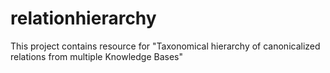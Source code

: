 # relationhierarchy
This project contains resource for "Taxonomical hierarchy of canonicalized relations from multiple Knowledge Bases"

